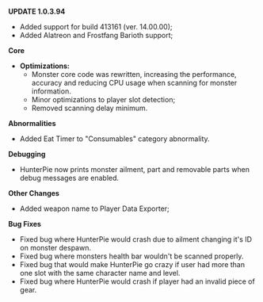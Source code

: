 **UPDATE 1.0.3.94**

- Added support for build 413161 (ver. 14.00.00);
- Added Alatreon and Frostfang Barioth support;

**Core**
- **Optimizations:** 
  - Monster core code was rewritten, increasing the performance, accuracy and reducing CPU usage when scanning for monster information.
  - Minor optimizations to player slot detection;
  - Removed scanning delay minimum.

**Abnormalities**
- Added Eat Timer to "Consumables" category abnormality.

**Debugging**
- HunterPie now prints monster ailment, part and removable parts when debug messages are enabled.

**Other Changes**
- Added weapon name to Player Data Exporter;

**Bug Fixes**
- Fixed bug where HunterPie would crash due to ailment changing it's ID on monster despawn.
- Fixed bug where monsters health bar wouldn't be scanned properly.
- Fixed bug that would make HunterPie go crazy if user had more than one slot with the same character name and level.
- Fixed bug where HunterPie would crash if player had an invalid piece of gear.
